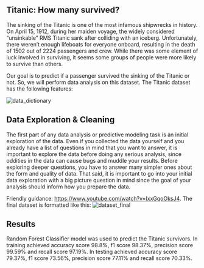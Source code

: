 Titanic: How many survived?
-----------------------------

The sinking of the Titanic is one of the most infamous shipwrecks in history. On April 15, 1912, during her maiden voyage, the widely considered “unsinkable” RMS Titanic sank after colliding with an iceberg. Unfortunately, there weren’t enough lifeboats for everyone onboard, resulting in the death of 1502 out of 2224 passengers and crew. While there was some element of luck involved in surviving, it seems some groups of people were more likely to survive than others. 

Our goal is to predict if a passenger survived the sinking of the Titanic or not. So, we will perform data analysis on this dataset. The Titanic dataset has the following features:

![data_dictionary](https://user-images.githubusercontent.com/37047286/232353639-e15845f8-bc02-4bd4-997d-08d8bcdb78f7.PNG)


Data Exploration & Cleaning
-----------------------------

The first part of any data analysis or predictive modeling task is an initial exploration of the data. Even if you collected the data yourself and you already have a list of questions in mind that you want to answer, it is important to explore the data before doing any serious analysis, since oddities in the data can cause bugs and muddle your results. Before exploring deeper questions, you have to answer many simpler ones about the form and quality of data. That said, it is important to go into your initial data exploration with a big picture question in mind since the goal of your analysis should inform how you prepare the data.

Friendly guidance: https://www.youtube.com/watch?v=IxxGqoOksJ4. The final dataset is formatted like this: ![dataset_final](https://user-images.githubusercontent.com/37047286/232353434-039cc9cb-b2a8-4422-8fec-2527ca41935c.PNG)



Results
-----------------------------

Random Forest Classifier model was used to predict the Titanic survivors. In training achieved accuracy score 98.8%, f1 score 98.37%, precision score 99.59% and recall score 97.19%. In testing achieved accuracy score 79.37%, f1 score 73.56%, precision score 77.11% and recall score 70.33%.
